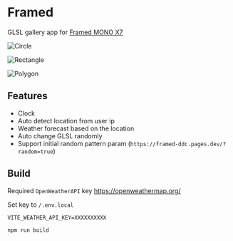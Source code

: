 # Framed

GLSL gallery app for [Framed MONO X7](https://mono.frm.fm/en/shop/)

![Circle](https://user-images.githubusercontent.com/22581499/215399328-c3bd7fd6-acd1-4f16-8a26-a3b2cfcedfdf.png)

![Rectangle](https://user-images.githubusercontent.com/22581499/216236349-a65bf350-c4cd-4f13-a79c-824fc67cb084.png)

![Polygon](https://user-images.githubusercontent.com/22581499/216500490-ddb98655-711b-4978-9a18-450b1aed5f59.png)

## Features

- Clock
- Auto detect location from user ip
- Weather forecast based on the location
- Auto change GLSL randomly
- Support initial random pattern param (`https://framed-ddc.pages.dev/?random=true`)

## Build

Required `OpenWeatherAPI` key https://openweathermap.org/

Set key to `/.env.local`
```
VITE_WEATHER_API_KEY=XXXXXXXXXX
```

```
npm run build
```
